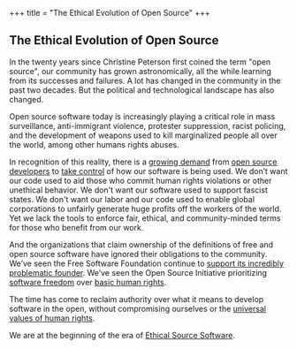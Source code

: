 +++
title = "The Ethical Evolution of Open Source"
+++

## The Ethical Evolution of Open Source

In the twenty years since Christine Peterson first coined the term "open source", our community has grown astronomically, all the while learning from its successes and failures. A lot has changed in the community in the past two decades. But the political and technological landscape has also changed.

Open source software today is increasingly playing a critical role in mass surveillance, anti-immigrant violence, protester suppression, racist policing, and the development of weapons used to kill marginalized people all over the world, among other humans rights abuses.  

In recognition of this reality, there is a [growing demand](https://mijente.net/notechforice/) from [open source developers](https://www.wired.com/story/open-source-license-requires-users-do-no-harm/amp) to [take control](https://www.zdnet.com/article/developer-takes-down-ruby-library-after-he-finds-out-ice-was-using-it/) of how our software is being used. We don’t want our code used to aid those who commit human rights violations or other unethical behavior. We don't want our software used to support fascist states. We don't want our labor and our code used to enable global corporations to unfairly generate huge profits off the workers of the world. Yet we lack the tools to enforce fair, ethical, and community-minded terms for those who benefit from our work.

And the organizations that claim ownership of the definitions of free and open source software have ignored their obligations to the community. We’ve seen the Free Software Foundation continue to [support its incredibly problematic founder](https://identi.ca/lxoliva/note/10dsqBaMTqKonl898d_U-w). We’ve seen the Open Source Initiative prioritizing [software freedom](https://opensource.org/faq#evil) over [basic human rights](https://twitter.com/OpenSourceOrg/status/1176229398929977344).

The time has come to reclaim authority over what it means to develop software in the open, without compromising ourselves or the [universal values of human rights](https://www.un.org/en/universal-declaration-human-rights/).

We are at the beginning of the era of [Ethical Source Software](/definition/).
